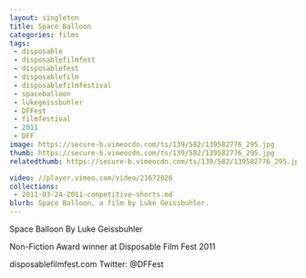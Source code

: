 ```yaml
---
layout: singleton
title: Space Balloon
categories: films
tags:
 - disposable
 - disposablefilmfest
 - disposablefest
 - disposablefilm
 - disposablefilmfestival
 - spaceballoon
 - lukegeissbuhler
 - DFFest
 - filmfestival
 - 2011
 - DFF
image: https://secure-b.vimeocdn.com/ts/139/582/139582776_295.jpg
thumb: https://secure-b.vimeocdn.com/ts/139/582/139582776_295.jpg
relatedthumb: https://secure-b.vimeocdn.com/ts/139/582/139582776_295.jpg

video: //player.vimeo.com/video/21672026
collections:
 - 2011-03-24-2011-competitive-shorts.md
blurb: Space Balloon, a film by Luke Geissbuhler.
---
```


Space Balloon
By Luke Geissbuhler

Non-Fiction Award winner at Disposable Film Fest 2011

disposablefilmfest.com
Twitter: @DFFest